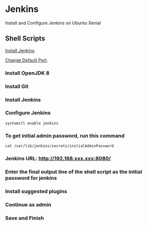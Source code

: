 # Jenkins
Install and Configure Jenkins on Ubuntu Xenial 

## Shell Scripts

[Install Jenkins](https://github.com/technologic808/Jenkins/blob/master/install.sh).

[Change Default Port](https://github.com/technologic808/Jenkins/blob/master/changeport.sh).


### Install OpenJDK 8 

### Install Git

### Install Jenkins

### Configure Jenkins 

    systemctl enable jenkins
    
### To get initial admin password, run this command
    
    cat /var/lib/jenkins/secrets/initialAdminPassword

### Jenkins URL: http://192.168.xxx.xxx:8080/
### Enter the final output line of the shell script as the initial password for jenkins
### Install suggested plugins
### Continue as admin
### Save and Finish
